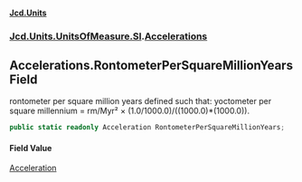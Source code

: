 #### [Jcd.Units](index.md 'index')
### [Jcd.Units.UnitsOfMeasure.SI](Jcd.Units.UnitsOfMeasure.SI.md 'Jcd.Units.UnitsOfMeasure.SI').[Accelerations](Accelerations.md 'Jcd.Units.UnitsOfMeasure.SI.Accelerations')

## Accelerations.RontometerPerSquareMillionYears Field

rontometer per square million years defined such that: yoctometer per square millennium = rm/Myr² ×
(1.0/1000.0)/((1000.0)*(1000.0)).

```csharp
public static readonly Acceleration RontometerPerSquareMillionYears;
```

#### Field Value
[Acceleration](Acceleration.md 'Jcd.Units.UnitTypes.Acceleration')
